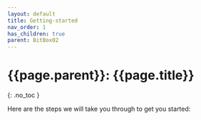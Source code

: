 ```yaml
---
layout: default
title: Getting-started
nav_order: 1
has_children: true
parent: BitBox02
---
```


# {{page.parent}}: {{page.title}}
{: .no_toc }

Here are the steps we will take you through to get you started:
